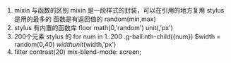 1. mixin 与函数的区别
    mixin 是一段样式的封装，可以在引用的地方复用
    stylus 是用的最多的
    函数是有返回值的 random(min,max)
2. stylus 有内置的函数库
    floor math(0,'random')
    unit(,'px')
3. 200个元素 stylus 的
    for num in 1..200
        .g-ball:nth-child({num})
            $width = random(0,40)
            $width unit($width,'px')
4. filter contrast(20)
    mix-blend-mode: screen;
